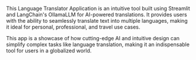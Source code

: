 This Language Translator Application is an intuitive tool built using Streamlit and LangChain's OllamaLLM for AI-powered translations. It provides users with the ability to seamlessly translate text into multiple languages, making it ideal for personal, professional, and travel use cases.

This app is a showcase of how cutting-edge AI and intuitive design can simplify complex tasks like language translation, making it an indispensable tool for users in a globalized world.